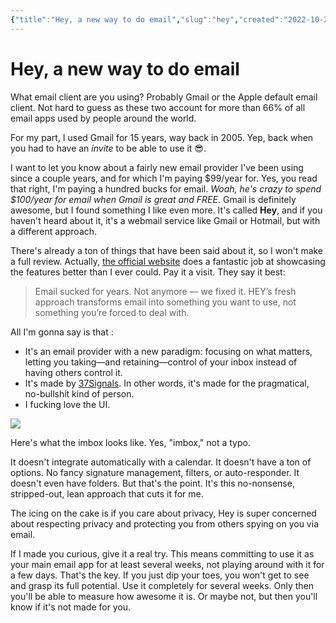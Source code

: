 ```yaml
---
{"title":"Hey, a new way to do email","slug":"hey","created":"2022-10-24T21:05:00.000Z","updated":"2025-04-18T15:53:21.348+02:00","dg-publish":true,"dg-list-home":true,"project":["[[noobthink.com]]"],"tags":["article"],"permalink":"/notes/hey/","dgPassFrontmatter":true}
---
```


# Hey, a new way to do email
What email client are you using? Probably Gmail or the Apple default email client. Not hard to guess as these two account for more than 66% of all email apps used by people around the world.

For my part, I used Gmail for 15 years, way back in 2005. Yep, back when you had to have an _invite_ to be able to use it 😎.

I want to let you know about a fairly new email provider I've been using since a couple years, and for which I'm paying $99/year for. Yes, you read that right, I'm paying a hundred bucks for email. _Woah, he's crazy to spend $100/year for email when Gmail is great and FREE_. Gmail is definitely awesome, but I found something I like even more. It's called **Hey**, and if you haven't heard about it, it's a webmail service like Gmail or Hotmail, but with a different approach.

There's already a ton of things that have been said about it, so I won't make a full review. Actually, [the official website](https://hey.com/) does a fantastic job at showcasing the features better than I ever could. Pay it a visit. They say it best:

> Email sucked for years. Not anymore — we fixed it. HEY’s fresh approach transforms email into something you want to use, not something you’re forced to deal with.

All I'm gonna say is that :

- It's an email provider with a new paradigm: focusing on what matters, letting you taking—and retaining—control of your inbox instead of having others control it.
- It's made by [37Signals](https://37signals.com/). In other words, it's made for the pragmatical, no-bullshit kind of person.
- I fucking love the UI.

![](https://i.imgur.com/eSesine.png)

Here's what the imbox looks like. Yes, "imbox," not a typo.

It doesn't integrate automatically with a calendar. It doesn't have a ton of options. No fancy signature management, filters, or auto-responder. It doesn't even have folders. But that's the point. It's this no-nonsense, stripped-out, lean approach that cuts it for me.

The icing on the cake is if you care about privacy, Hey is super concerned about respecting privacy and protecting you from others spying on you via email.

If I made you curious, give it a real try. This means committing to use it as your main email app for at least several weeks, not playing around with it for a few days. That's the key. If you just dip your toes, you won't get to see and grasp its full potential. Use it completely for several weeks. Only then you'll be able to measure how awesome it is. Or maybe not, but then you'll know if it's not made for you.
